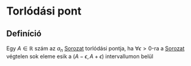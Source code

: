 # Torlódási pont

## Definíció
Egy $A \in \mathbb{R}$ szám az $a_n$ [Sorozat](sorozat.md) torlódási pontja, ha $\forall \epsilon > 0$-ra a [Sorozat](sorozat.md) végtelen sok eleme esik a $(A-\epsilon, A+\epsilon)$ intervallumon belül
